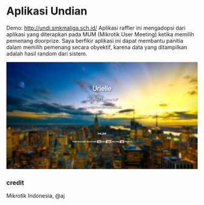 # Aplikasi Undian
Demo: http://undi.smkmaliga.sch.id/
Aplikasi raffler ini mengadopsi dari aplikasi yang diterapkan pada MUM (Mikrotik User Meeting) ketika memilih pemenang doorprize. Saya berfikir  aplikasi ini dapat membantu panitia dalam memilih pemenang secara obyektif, karena data yang ditampilkan adalah hasil random dari sistem.

![Alt text](Screenshot_3.png "Screenshot")

### credit
Mikrotik Indonesia, @aj
